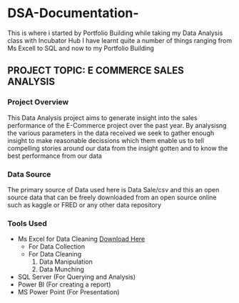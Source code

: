 # DSA-Documentation-
This is where i started by Portfolio Building while taking my Data Analysis class with Incubator Hub
I have learnt quite a number of things ranging from Ms Excell to SQL and now to my Portfolio Building

## PROJECT TOPIC: E COMMERCE SALES ANALYSIS

### Project Overview
This Data Analysis project aims to generate insight into the sales performance of the E-Commerce project over the past year. By analysisng the various parameters in the data received we seek to gather enough insight to make reasonable decissions which them enable us to tell compelling stories around our data from the insight gotten and to know the best performance from our data

### Data Source
The primary source of Data used here is Data Sale/csv and this an open source data that can be freely downloaded from an open source online such as kaggle or FRED or any other data repository

### Tools Used

- Ms Excel for Data Cleaning [Download Here](https://www.microsoft.com)
    - For Data Collection
    - For Data Cleaning
      1. Data Manipulation
      2. Data Munching 
-  SQL Server (For Querying and Analysis)
-  Power BI (For creating a report)
-  MS Power Point (For Presentation)
